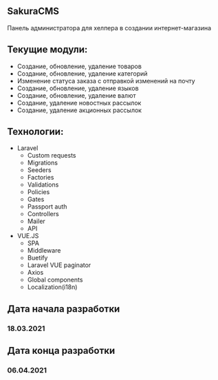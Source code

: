 ## SakuraCMS
<div>Панель администратора для хелпера в создании интернет-магазина</div>

## Текущие модули:
<ul>
<li>Создание, обновление, удаление товаров</li>
<li>Создание, обновление, удаление категорий</li>
<li>Изменение статуса заказа с отправкой изменений на почту</li>
<li>Создание, обновление, удаление языков</li>
<li>Создание, обновление, удаление валют</li>
<li>Создание, удаление новостных рассылок</li>
<li>Создание, удаление акционных рассылок</li>
</ul>

## Технологии:
<ul>
<li>
    Laravel
    <ul>
        <li>Custom requests</li>
        <li>Migrations</li>
        <li>Seeders</li>
        <li>Factories</li>
        <li>Validations</li>
        <li>Policies</li>
        <li>Gates</li>
        <li>Passport auth</li>
        <li>Controllers</li>
        <li>Mailer</li>
        <li>API</li>
    </ul>
</li>
<li>
    VUE.JS
    <ul>
        <li>SPA</li>
        <li>Middleware</li>
        <li>Buetify</li>
        <li>Laravel VUE paginator</li>
        <li>Axios</li>
        <li>Global components</li>
        <li>Localization(i18n)</li>
    </ul>
</li>
</ul>

## Дата начала разработки
### 18.03.2021

## Дата конца разработки
### 06.04.2021

